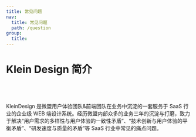 ```yaml
---
title: 常见问题
nav:
  title: 常见问题
  path: /question
group:
  title:
---
```


# Klein Design 简介

## &nbsp;

KleinDesign 是微盟用户体验团队&前端团队在业务中沉淀的一套服务于 SaaS 行业的企业级 WEB 端设计系统。经历微盟内部众多的业务三年的沉淀与打磨，致力于解决“用户需求的多样性与用户体验的一致性矛盾”、“技术创新与用户体验的平衡矛盾”、“研发速度与质量的矛盾”等 SaaS 行业中常见的痛点问题。
